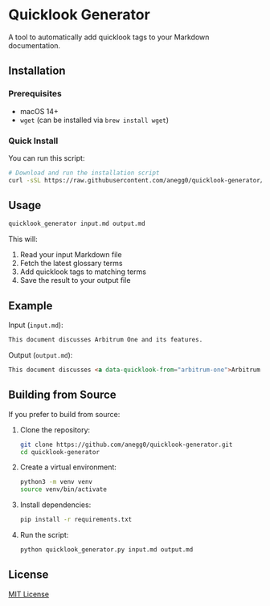 # Quicklook Generator

A tool to automatically add quicklook tags to your Markdown documentation.

## Installation

### Prerequisites
- macOS 14+
- `wget` (can be installed via `brew install wget`)

### Quick Install
You can run this script:
```bash
# Download and run the installation script
curl -sSL https://raw.githubusercontent.com/anegg0/quicklook-generator/main/install-script-quicklook-generator.sh | bash
```
## Usage

```bash
quicklook_generator input.md output.md
```

This will:
1. Read your input Markdown file
2. Fetch the latest glossary terms
3. Add quicklook tags to matching terms
4. Save the result to your output file

## Example

Input (`input.md`):
```markdown
This document discusses Arbitrum One and its features.
```

Output (`output.md`):
```markdown
This document discusses <a data-quicklook-from="arbitrum-one">Arbitrum One</a> and its features.
```

## Building from Source

If you prefer to build from source:

1. Clone the repository:
   ```bash
   git clone https://github.com/anegg0/quicklook-generator.git
   cd quicklook-generator
   ```

2. Create a virtual environment:
   ```bash
   python3 -m venv venv
   source venv/bin/activate
   ```

3. Install dependencies:
   ```bash
   pip install -r requirements.txt
   ```

4. Run the script:
   ```bash
   python quicklook_generator.py input.md output.md
   ```

## License

[MIT License](LICENSE)

